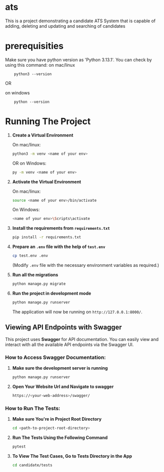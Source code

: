 # ats
This is a project demonstrating a candidate ATS System that is capable of adding, deleting and updating and searching of candidates

# prerequisities
Make sure you have python version as 'Python 3.13.1'. You can check by using this command:
on mac/linux
```
    python3 --version 
```

OR 

on windows
```
    python --version 
```

# Running The Project

1. **Create a Virtual Environment**

    On mac/linux:
    ```bash
    python3 -m venv <name of your env>
    ```

    OR on Windows:
    ```bash
    py -m venv <name of your env>
    ```

2. **Activate the Virtual Environment**

    On mac/linux:
    ```bash
    source <name of your env>/bin/activate
    ```

    On Windows:
    ```bash
    <name of your env>\Scripts\activate
    ```

3. **Install the requirements from `requirements.txt`**

    ```bash
    pip install -r requirements.txt
    ```

4. **Prepare an `.env` file with the help of `test.env`**

    ```bash
    cp test.env .env
    ```

    (Modify `.env` file with the necessary environment variables as required.)

5. **Run all the migrations**

    ```bash
    python manage.py migrate
    ```

6. **Run the project in development mode**

    ```bash
    python manage.py runserver
    ```

    The application will now be running on `http://127.0.0.1:8000/`.


## Viewing API Endpoints with Swagger

This project uses **Swagger** for API documentation. You can easily view and interact with all the available API endpoints via the Swagger UI.

### How to Access Swagger Documentation:

1. **Make sure the development server is running**
   ```bash
   python manage.py runserver
   ```

2. **Open Your Website Url and Navigate to swagger**
    ```bash
    https://<your-web-address>/swagger/
    ```

### How to Run The Tests:

1. **Make sure You're in Project Root Directory**
   ```bash
   cd <path-to-project-root-directory>
   ```

2. **Run The Tests Using the Following Command**
    ```bash
    pytest
    ```

3. **To View The Test Cases, Go to Tests Directory in the App**
    ```bash
    cd candidate/tests
    ```   
